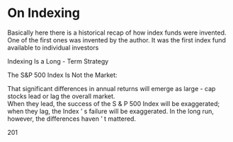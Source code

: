 # On Indexing

Basically here there is a historical recap of how index funds were invented. One of the first ones was invented by the author. It was the first index fund available to individual investors

Indexing Is a Long - Term Strategy

The S\&P 500 Index Is Not the Market:

That significant differences in annual returns will emerge as large - cap stocks lead or lag the overall market.\
When they lead, the success of the S & P 500 Index will be exaggerated; when they lag, the Index ’ s failure will be exaggerated. In the long run, however, the differences haven ’ t mattered.

201



